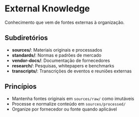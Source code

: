 # External Knowledge

Conhecimento que vem de fontes externas à organização.

## Subdiretórios

- **sources/**: Materiais originais e processados
- **standards/**: Normas e padrões de mercado
- **vendor-docs/**: Documentação de fornecedores
- **research/**: Pesquisas, whitepapers e benchmarks
- **transcripts/**: Transcrições de eventos e reuniões externas

## Princípios

- Mantenha fontes originais em `sources/raw/` como imutáveis
- Processe e normalize conteúdo em `sources/processed/`
- Organize por fornecedor ou fonte quando aplicável
